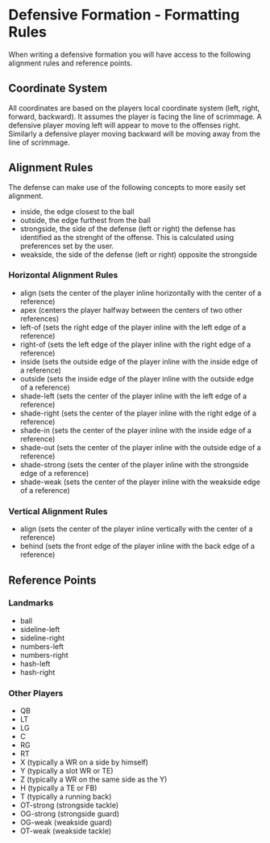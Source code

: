 # Defensive Formation - Formatting Rules

When writing a defensive formation you will have access to the following alignment rules and reference points.

## Coordinate System
All coordinates are based on the players local coordinate system (left, right, forward, backward). It assumes the player is facing the line of scrimmage. A defensive player moving left will appear to move to the offenses right. Similarly a defensive player moving backward will be moving away from the line of scrimmage.

## Alignment Rules
The defense can make use of the following concepts to more easily set alignment.

- inside, the edge closest to the ball
- outside, the edge furthest from the ball
- strongside, the side of the defense (left or right) the defense has identified as the strenght of the offense. This is calculated using preferences set by the user.
- weakside, the side of the defense (left or right) opposite the strongside

### Horizontal Alignment Rules
- align (sets the center of the player inline horizontally with the center of a reference)
- apex (centers the player halfway between the centers of two other references)
- left-of (sets the right edge of the player inline with the left edge of a reference)
- right-of (sets the left edge of the player inline with the right edge of a reference)
- inside (sets the outside edge of the player inline with the inside edge of a reference)
- outside (sets the inside edge of the player inline with the outside edge of a reference)
- shade-left (sets the center of the player inline with the left edge of a reference)
- shade-right (sets the center of the player inline with the right edge of a reference)
- shade-in (sets the center of the player inline with the inside edge of a reference)
- shade-out (sets the center of the player inline with the outside edge of a reference)
- shade-strong (sets the center of the player inline with the strongside edge of a reference)
- shade-weak (sets the center of the player inline with the weakside edge of a reference)

### Vertical Alignment Rules
- align (sets the center of the player inline vertically with the center of a reference)
- behind (sets the front edge of the player inline with the back edge of a reference)

## Reference Points

### Landmarks
- ball
- sideline-left
- sideline-right
- numbers-left
- numbers-right
- hash-left
- hash-right

### Other Players
- QB
- LT
- LG
- C
- RG
- RT
- X (typically a WR on a side by himself)
- Y (typically a slot WR or TE)
- Z (typically a WR on the same side as the Y)
- H (typically a TE or FB)
- T (typically a running back)
- OT-strong (strongside tackle)
- OG-strong (strongside guard)
- OG-weak (weakside guard)
- OT-weak (weakside tackle)